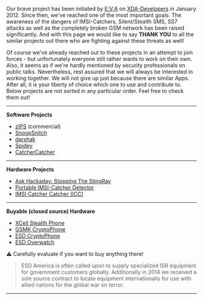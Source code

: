 Our brave project has been initiated by [E:V:A](https://github.com/E3V3A) on [XDA-Developers](http://forum.xda-developers.com/showthread.php?t=1422969) in January 2012. Since then, we've reached one of the most important goals: The awareness of the dangers of IMSI-Catchers, Silent/Stealth SMS, SS7 attacks as well as the completely broken GSM network has been raised significantly. And with this page we would like to say **THANK YOU** to all the similar projects out there who are fighting against these threats as well!

Of course we've already reached out to these projects in an attempt to join forces - but unfortunately everyone still rather wants to work on their own. Also, it seems as if we're hardly mentioned by security professionals on public talks. Nevertheless, rest assured that we will always be interested in working together. We will not give up just because there are similar Apps. After all, it is your liberty of choice which one to use and contribute to. Below projects are not sorted in any particular order. Feel free to check them out!

---

**Software Projects**

* [zIPS](https://www.zimperium.com/zips-mobile-ips) (commercial)
* [SnoopSnitch](https://opensource.srlabs.de/projects/snoopsnitch)
* [darshak](https://github.com/darshakframework/darshak)
* [Spidey](https://github.com/jtwarren/spidey)
* [CatcherCatcher](https://opensource.srlabs.de/projects/mobile-network-assessment-tools/wiki/CatcherCatcher)

---

**Hardware Projects**

* [Ask Hackaday: Stopping The StingRay](http://hackaday.com/2014/12/23/ask-hackaday-stopping-the-stingray/)
* [Portable IMSI-Catcher Detector](https://github.com/Woazboat/portable-imsi-catcher-detector)
* [IMSI Catcher Catcher (ICC)](http://www.heise.de/ct/artikel/Digitale-Selbstverteidigung-mit-dem-IMSI-Catcher-Catcher-2303215.html)

---

**Buyable (closed source) Hardware**

* [XCell Stealth Phone](http://x-cellular.com/)
* [GSMK CryptoPhone](http://www.cryptophone.de)
* [ESD CryptoPhone](http://esdcryptophone.com/)
* [ESD Overwatch](http://esdoverwatch.com/)

:warning: Carefully evaluate if you want to buy anything there!

>ESD America is often called upon to supply specialized ISR equipment for government customers globally. Additionally in 2014 we received a sole source contract to locate equipment internationally for use with allied nations for the global war on terror.

---